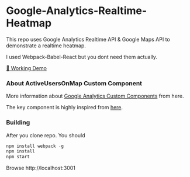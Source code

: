 # Google-Analytics-Realtime-Heatmap

This repo uses Google Analytics Realtime API & Google Maps API to demonstrate a realtime heatmap.

I used Webpack-Babel-React but you dont need them actually.

[🦄 Working Demo](http://ogpoyraz.com/google-analytics-realtime-heatmap)

### About ActiveUsersOnMap Custom Component

More information about [Google Analytics Custom Components](https://developers.google.com/analytics/devguides/reporting/embed/v1/custom-components) from here. 

The key component is highly inspired from [here](https://github.com/googleanalytics/ga-dev-tools/blob/master/src/javascript/embed-api/components/active-users.js).

### Building

After you clone repo. You should

```javascript
npm install webpack -g
npm install
npm start
```

Browse http://localhost:3001
